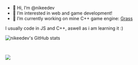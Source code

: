 - 👋 Hi, I’m @nikeedev
- 👀 I’m interested in web and game development!
- 🌱 I’m currently working on mine C++ game engine: [Grass](https://github.com/nikeedev/grass) 


I usually code in JS and C++, aswell as i am learning it :)


![nikeedev's GitHub stats](https://github-readme-stats.vercel.app/api?username=nikeedev&show_icons=true&theme=onedark)

<br>

![](https://hit.yhype.me/github/profile?user_id=69197950)
